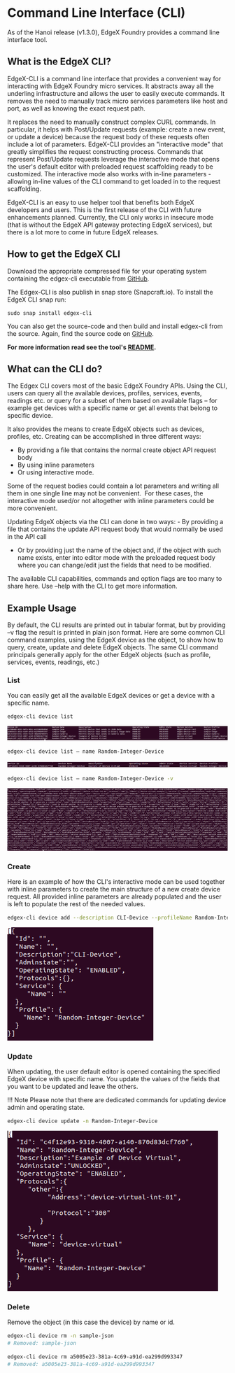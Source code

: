 # Command Line Interface (CLI)

As of the Hanoi release (v1.3.0), EdgeX Foundry provides a command line interface tool.

## What is the EdgeX CLI?

EdgeX-CLI is a command line interface that provides a convenient way for interacting with EdgeX Foundry micro services. It abstracts away all the underling infrastructure and allows the user to easily execute commands. It removes the need to manually track micro services parameters like host and port, as well as knowing the exact request path.

It replaces the need to manually construct complex CURL commands. In particular, it helps with Post/Update requests (example: create a new event, or update a device) because the request body of these requests often include a lot of parameters. EdgeX-CLI provides an "interactive mode" that greatly simplifies the request constructing process. Commands that represent Post/Update requests leverage the interactive mode that opens the user's default editor with preloaded request scaffolding ready to be customized. The interactive mode also works with in-line parameters - allowing in-line values of the CLI command to get loaded in to the request scaffolding. 

EdgeX-CLI is an easy to use helper tool that benefits both EdgeX developers and users. This is the first release of the CLI with future enhancements planned.  Currently, the CLI only works in insecure mode (that is without the EdgeX API gateway protecting EdgeX services), but there is a lot more to come in future EdgeX releases.

## How to get the EdgeX CLI

Download the appropriate compressed file for your operating system containing the edgex-cli executable from [GitHub](https://github.com/edgexfoundry/edgex-cli/releases).

The Edgex-CLI is also publish in snap store (Snapcraft.io). To install the EdgeX CLI snap run:

```
sudo snap install edgex-cli
```

You can also get the source-code and then build and install edgex-cli from the source.  Again, find the source code on [GitHub](https://github.com/edgexfoundry/edgex-cli).

**For more information read see the tool's [README](https://github.com/edgexfoundry/edgex-cli/blob/master/README.md).**

## What can the CLI do?

The Edgex CLI covers most of the basic EdgeX Foundry APIs. Using the CLI, users can query all the available devices, profiles, services, events, readings etc. or query for a subset of them based on available flags – for example get devices with a specific name or get all events that belong to specific device.

It also provides the means to create EdgeX objects such as devices, profiles, etc.  Creating can be accomplished in three different ways:  
- By providing a file that contains the normal create object API request body
- By using inline parameters
- Or using interactive mode.

Some of the request bodies could contain a lot parameters and writing all them in one single line may not be convenient.  For these cases, the interactive mode used/or not altogether with inline parameters could be more convenient.


Updating EdgeX objects via the CLI can done in two ways:
 - By providing a file that contains the update API request body that would normally be used in the API call
 - Or by providing just the name of the object and, if the object with such name exists, enter into editor mode with the preloaded request body where you can change/edit just the fields that need to be modified. 

The available CLI capabilities, commands and option flags are too many to share here.  Use –help with the CLI to get more information.

## Example Usage

By default, the CLI results are printed out in tabular format, but by providing –v flag the result is printed in plain json format.  Here are some common CLI command examples, using the EdgeX device as the object, to show how to query, create, update and delete EdgeX objects.  The same CLI command principals generally apply for the other EdgeX objects (such as profile, services, events, readings, etc.) 

### List

You can easily get all the available EdgeX devices or get a device with a specific name.

``` bash
edgex-cli device list 
```

![image](device-list.png)

``` bash
edgex-cli device list – name Random-Integer-Device
```

![image](device-list-by-name.png)

``` bash
edgex-cli device list – name Random-Integer-Device -v
```

![image](device-list-json.png)

### Create
Here is an example of how the CLI's interactive mode can be used together with inline parameters to create the main structure of a new create device request. All provided inline parameters are already populated and the user is left to populate the rest of the needed values. 

``` bash
edgex-cli device add --description CLI-Device --profileName Random-Integer-Device --operatingStatus ENABLED -i      (--interactive)
```

![image](create-device.png)

### Update

When updating, the user default editor is opened containing the specified EdgeX device with specific name. You update the values of the fields that you want to be updated and leave the others.

!!! Note
    Please note that there are dedicated commands for updating device admin and operating state. 

``` bash
edgex-cli device update -n Random-Integer-Device
```

![image](update-device.png)

### Delete

Remove the object (in this case the device) by name or id.
``` bash
edgex-cli device rm -n sample-json
# Removed: sample-json
```

``` bash
edgex-cli device rm a5005e23-381a-4c69-a91d-ea299d993347
# Removed: a5005e23-381a-4c69-a91d-ea299d993347 
```
